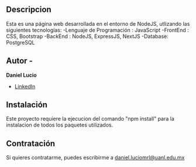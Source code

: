 ## Descripcion

Esta es una página web desarrollada en el entorno de NodeJS, utlizando las siguientes tecnologías:
-Lenguaje de Programación : JavaScript
-FrontEnd : CSS, Bootstrap
-BackEnd : NodeJS, ExpressJS, NextJS
-Database: PostgreSQL

## Autor -
**Daniel Lucio**

* [LinkedIn](www.linkedin.com/in/daniel-lucio1)

## Instalación
Este proyecto requiere la ejecucion del comando "npm install" para la instalacion de todos los paquetes utilizados.

## Contratación
Si quieres contratarme, puedes escribirme a daniel.luciomrl@uanl.edu.mx


